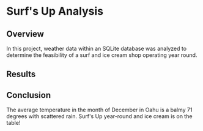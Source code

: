 # Surf's Up Analysis
## Overview
In this project, weather data within an SQLite database was analyzed to determine the feasibility of a surf and ice cream shop operating year round.


## Results


## Conclusion
The average temperature in the month of December in Oahu is a balmy 71 degrees with scattered rain.
Surf's Up year-round and ice cream is on the table!
